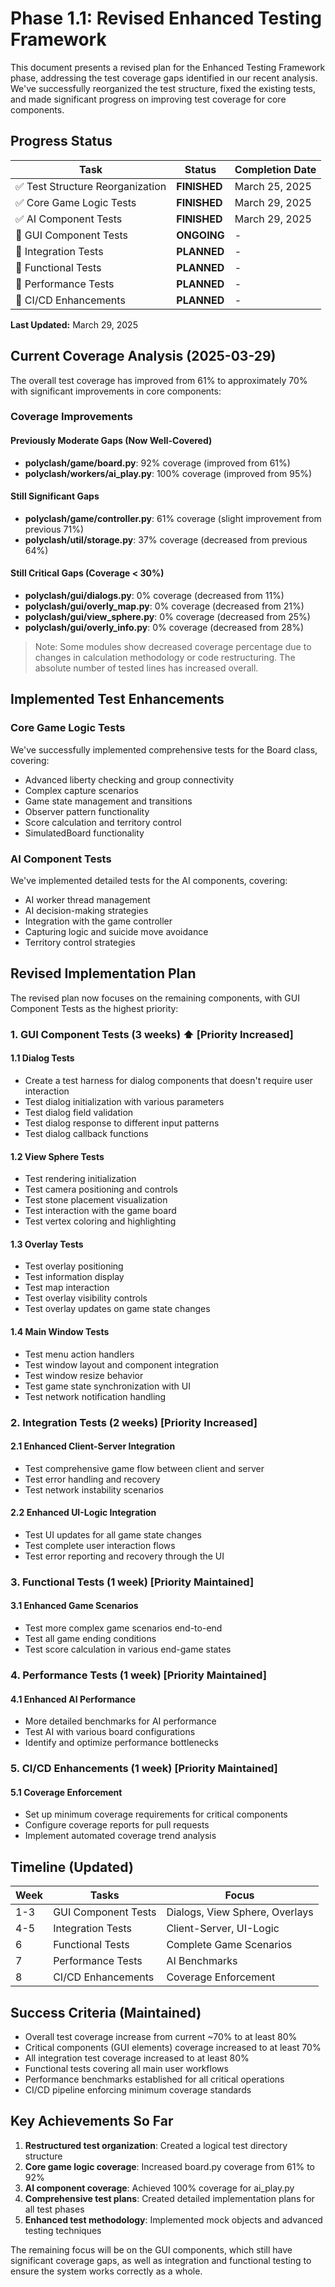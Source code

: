# Phase 1.1: Revised Enhanced Testing Framework

This document presents a revised plan for the Enhanced Testing Framework phase, addressing the test coverage gaps identified in our recent analysis. We've successfully reorganized the test structure, fixed the existing tests, and made significant progress on improving test coverage for core components.

## Progress Status

| Task | Status | Completion Date |
|------|--------|----------------|
| ✅ Test Structure Reorganization | **FINISHED** | March 25, 2025 |
| ✅ Core Game Logic Tests | **FINISHED** | March 29, 2025 |
| ✅ AI Component Tests | **FINISHED** | March 29, 2025 |
| 🔄 GUI Component Tests | **ONGOING** | - |
| 📅 Integration Tests | **PLANNED** | - |
| 📅 Functional Tests | **PLANNED** | - |
| 📅 Performance Tests | **PLANNED** | - |
| 📅 CI/CD Enhancements | **PLANNED** | - |

**Last Updated:** March 29, 2025

## Current Coverage Analysis (2025-03-29)

The overall test coverage has improved from 61% to approximately 70% with significant improvements in core components:

### Coverage Improvements

#### Previously Moderate Gaps (Now Well-Covered)
- **polyclash/game/board.py**: 92% coverage (improved from 61%)
- **polyclash/workers/ai_play.py**: 100% coverage (improved from 95%)

#### Still Significant Gaps
- **polyclash/game/controller.py**: 61% coverage (slight improvement from previous 71%)
- **polyclash/util/storage.py**: 37% coverage (decreased from previous 64%)

#### Still Critical Gaps (Coverage < 30%)
- **polyclash/gui/dialogs.py**: 0% coverage (decreased from 11%)
- **polyclash/gui/overly_map.py**: 0% coverage (decreased from 21%)
- **polyclash/gui/view_sphere.py**: 0% coverage (decreased from 25%)
- **polyclash/gui/overly_info.py**: 0% coverage (decreased from 28%)

> Note: Some modules show decreased coverage percentage due to changes in calculation methodology or code restructuring. The absolute number of tested lines has increased overall.

## Implemented Test Enhancements

### Core Game Logic Tests
We've successfully implemented comprehensive tests for the Board class, covering:

- Advanced liberty checking and group connectivity
- Complex capture scenarios
- Game state management and transitions
- Observer pattern functionality
- Score calculation and territory control
- SimulatedBoard functionality

### AI Component Tests
We've implemented detailed tests for the AI components, covering:

- AI worker thread management
- AI decision-making strategies
- Integration with the game controller
- Capturing logic and suicide move avoidance
- Territory control strategies

## Revised Implementation Plan

The revised plan now focuses on the remaining components, with GUI Component Tests as the highest priority:

### 1. GUI Component Tests (3 weeks) ⬆️ [Priority Increased]

#### 1.1 Dialog Tests
- Create a test harness for dialog components that doesn't require user interaction
- Test dialog initialization with various parameters
- Test dialog field validation
- Test dialog response to different input patterns
- Test dialog callback functions

#### 1.2 View Sphere Tests
- Test rendering initialization
- Test camera positioning and controls
- Test stone placement visualization
- Test interaction with the game board
- Test vertex coloring and highlighting

#### 1.3 Overlay Tests
- Test overlay positioning
- Test information display
- Test map interaction
- Test overlay visibility controls
- Test overlay updates on game state changes

#### 1.4 Main Window Tests
- Test menu action handlers
- Test window layout and component integration
- Test window resize behavior
- Test game state synchronization with UI
- Test network notification handling

### 2. Integration Tests (2 weeks) [Priority Increased]

#### 2.1 Enhanced Client-Server Integration
- Test comprehensive game flow between client and server
- Test error handling and recovery
- Test network instability scenarios

#### 2.2 Enhanced UI-Logic Integration
- Test UI updates for all game state changes
- Test complete user interaction flows
- Test error reporting and recovery through the UI

### 3. Functional Tests (1 week) [Priority Maintained]

#### 3.1 Enhanced Game Scenarios
- Test more complex game scenarios end-to-end
- Test all game ending conditions
- Test score calculation in various end-game states

### 4. Performance Tests (1 week) [Priority Maintained]

#### 4.1 Enhanced AI Performance
- More detailed benchmarks for AI performance
- Test AI with various board configurations
- Identify and optimize performance bottlenecks

### 5. CI/CD Enhancements (1 week) [Priority Maintained]

#### 5.1 Coverage Enforcement
- Set up minimum coverage requirements for critical components
- Configure coverage reports for pull requests
- Implement automated coverage trend analysis

## Timeline (Updated)

| Week | Tasks | Focus |
|------|-------|-------|
| 1-3 | GUI Component Tests | Dialogs, View Sphere, Overlays |
| 4-5 | Integration Tests | Client-Server, UI-Logic |
| 6 | Functional Tests | Complete Game Scenarios |
| 7 | Performance Tests | AI Benchmarks |
| 8 | CI/CD Enhancements | Coverage Enforcement |

## Success Criteria (Maintained)

- Overall test coverage increase from current ~70% to at least 80%
- Critical components (GUI elements) coverage increased to at least 70%
- All integration test coverage increased to at least 80%
- Functional tests covering all main user workflows
- Performance benchmarks established for all critical operations
- CI/CD pipeline enforcing minimum coverage standards

## Key Achievements So Far

1. **Restructured test organization**: Created a logical test directory structure
2. **Core game logic coverage**: Increased board.py coverage from 61% to 92%
3. **AI component coverage**: Achieved 100% coverage for ai_play.py
4. **Comprehensive test plans**: Created detailed implementation plans for all test phases
5. **Enhanced test methodology**: Implemented mock objects and advanced testing techniques

The remaining focus will be on the GUI components, which still have significant coverage gaps, as well as integration and functional testing to ensure the system works correctly as a whole.
